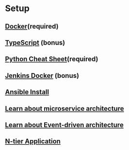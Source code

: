 # Setup

## [Docker](https://github.com/deptcsa/Journey-to-Microservices/Docker/README.md)(required)

## [TypeScript](https://github.com/microsoft/TypeScript/blob/main/README.md) (bonus)

## [Python Cheat Sheet](https://github.com/gto76/python-cheatsheet/blob/main/README.md)(required)

## [Jenkins Docker](https://github.com/jenkinsci/docker/blob/master/README.md) (bonus)

## [Ansible Install](https://github.com/apigee/ansible-install/blob/master/README.md)

## [Learn about microservice architecture](https://docs.oracle.com/en/solutions/learn-architect-microservice/index.html#GUID-BDCEFE30-C883-45D5-B2E6-325C241388A5)

## [Learn about Event-driven architecture](https://docs.microsoft.com/en-us/azure/architecture/guide/architecture-styles/event-driven)

## [N-tier Application](https://docs.microsoft.com/en-us/azure/architecture/guide/architecture-styles/n-tier)
